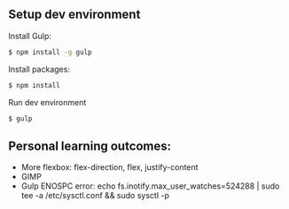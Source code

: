 ## Setup dev environment
Install Gulp:
```sh
$ npm install -g gulp
```

Install packages:
```sh
$ npm install
```

Run dev environment
```sh
$ gulp
```


## Personal learning outcomes:
- More flexbox: flex-direction, flex, justify-content
- GIMP
- Gulp ENOSPC error: echo fs.inotify.max_user_watches=524288 | sudo tee -a /etc/sysctl.conf && sudo sysctl -p
